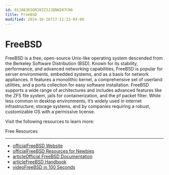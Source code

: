 ```yaml
---
id: 01JABJKSGMJ8ZZ3JJQNW207CN6
title: FreeBSD
modified: 2024-10-16T17:11:33-04:00
---
```

# FreeBSD

FreeBSD is a free, open-source Unix-like operating system descended from the Berkeley Software Distribution (BSD). Known for its stability, performance, and advanced networking capabilities, FreeBSD is popular for server environments, embedded systems, and as a basis for network appliances. It features a monolithic kernel, a comprehensive set of userland utilities, and a ports collection for easy software installation. FreeBSD supports a wide range of architectures and includes advanced features like the ZFS file system, jails for containerization, and the pf packet filter. While less common in desktop environments, it’s widely used in internet infrastructure, storage systems, and by companies requiring a robust, customizable OS with a permissive license.

Visit the following resources to learn more:

Free Resources

---

- [officialFreeBSD Website](https://www.freebsd.org/)
- [officialFreeBSD Resources for Newbies](https://www.freebsd.org/projects/newbies/)
- [articleOfficial FreeBSD Documentation](https://docs.freebsd.org/en/)
- [articleFreeBSD Handbook](https://docs.freebsd.org/en/books/handbook/)
- [videoFreeBSD in 100 Seconds](https://www.youtube.com/watch?v=NKHzcXwTdB4)